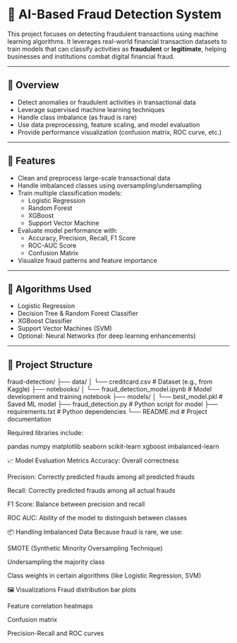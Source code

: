 # 💼 AI-Based Fraud Detection System

This project focuses on detecting fraudulent transactions using machine learning algorithms. It leverages real-world financial transaction datasets to train models that can classify activities as **fraudulent** or **legitimate**, helping businesses and institutions combat digital financial fraud.

---

## 📘 Overview

- Detect anomalies or fraudulent activities in transactional data
- Leverage supervised machine learning techniques
- Handle class imbalance (as fraud is rare)
- Use data preprocessing, feature scaling, and model evaluation
- Provide performance visualization (confusion matrix, ROC curve, etc.)

---

## 🚀 Features

- Clean and preprocess large-scale transactional data
- Handle imbalanced classes using oversampling/undersampling
- Train multiple classification models:
  - Logistic Regression
  - Random Forest
  - XGBoost
  - Support Vector Machine
- Evaluate model performance with:
  - Accuracy, Precision, Recall, F1 Score
  - ROC-AUC Score
  - Confusion Matrix
- Visualize fraud patterns and feature importance

---

## 🧠 Algorithms Used

- Logistic Regression
- Decision Tree & Random Forest Classifier
- XGBoost Classifier
- Support Vector Machines (SVM)
- Optional: Neural Networks (for deep learning enhancements)

---

## 📁 Project Structure

fraud-detection/
├── data/
│ └── creditcard.csv # Dataset (e.g., from Kaggle)
├── notebooks/
│ └── fraud_detection_model.ipynb # Model development and training notebook
├── models/
│ └── best_model.pkl # Saved ML model
├── fraud_detection.py # Python script for model
├── requirements.txt # Python dependencies
└── README.md # Project documentation


Required libraries include:


pandas
numpy
matplotlib
seaborn
scikit-learn
xgboost
imbalanced-learn



📈 Model Evaluation Metrics
Accuracy: Overall correctness

Precision: Correctly predicted frauds among all predicted frauds

Recall: Correctly predicted frauds among all actual frauds

F1 Score: Balance between precision and recall

ROC AUC: Ability of the model to distinguish between classes

📦 Handling Imbalanced Data
Because fraud is rare, we use:

SMOTE (Synthetic Minority Oversampling Technique)

Undersampling the majority class

Class weights in certain algorithms (like Logistic Regression, SVM)

🖼️ Visualizations
Fraud distribution bar plots

Feature correlation heatmaps

Confusion matrix

Precision-Recall and ROC curves
